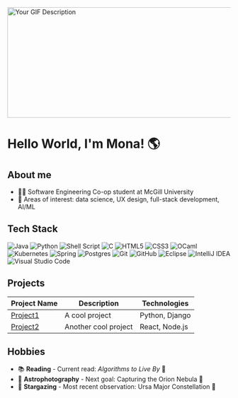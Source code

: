 <img src="https://media.giphy.com/media/v1.Y2lkPTc5MGI3NjExZmpueHFqbTdhdWdrMm5uZnQxajJnejJ4Ym82bmZyaGptNWJkbWJpbyZlcD12MV9zdGlja2Vyc19zZWFyY2gmY3Q9cw/OBzjQIjzgfa20eFZ4Y/giphy.gif" width="1000" height="250" alt="Your GIF Description" /> 

# Hello World, I'm Mona! 🌎

<!--![Stars](https://media.giphy.com/media/v1.Y2lkPTc5MGI3NjExMzhpMzk3dmVmbHNlZXhhZDFrMGN2MjhhZmNqNDU3OXM5cmI2NTAzNiZlcD12MV9zdGlja2Vyc19zZWFyY2gmY3Q9cw/0TtX2qqpxp3pIafzio/giphy.gif)-->

## About me
* 👩‍💻 Software Engineering Co-op student at McGill University
* 🔎 Areas of interest: data science, UX design, full-stack development, AI/ML

## Tech Stack

![Java](https://img.shields.io/badge/java-%23ED8B00.svg?style=for-the-badge&logo=openjdk&logoColor=white) 
![Python](https://img.shields.io/badge/python-3670A0?style=for-the-badge&logo=python&logoColor=ffdd54) 
![Shell Script](https://img.shields.io/badge/shell_script-%23121011.svg?style=for-the-badge&logo=gnu-bash&logoColor=white) 
![C](https://img.shields.io/badge/c-%2300599C.svg?style=for-the-badge&logo=c&logoColor=white) 
![HTML5](https://img.shields.io/badge/html5-%23E34F26.svg?style=for-the-badge&logo=html5&logoColor=white) 
![CSS3](https://img.shields.io/badge/css3-%231572B6.svg?style=for-the-badge&logo=css3&logoColor=white) 
![OCaml](https://img.shields.io/badge/OCaml-%23E98407.svg?style=for-the-badge&logo=ocaml&logoColor=white) 
![Kubernetes](https://img.shields.io/badge/kubernetes-%23326ce5.svg?style=for-the-badge&logo=kubernetes&logoColor=white) 
![Spring](https://img.shields.io/badge/spring-%236DB33F.svg?style=for-the-badge&logo=spring&logoColor=white) 
![Postgres](https://img.shields.io/badge/postgres-%23316192.svg?style=for-the-badge&logo=postgresql&logoColor=white) 
![Git](https://img.shields.io/badge/git-%23F05033.svg?style=for-the-badge&logo=git&logoColor=white) 
![GitHub](https://img.shields.io/badge/github-%23121011.svg?style=for-the-badge&logo=github&logoColor=white) 
![Eclipse](https://img.shields.io/badge/Eclipse-FE7A16.svg?style=for-the-badge&logo=Eclipse&logoColor=white)
![IntelliJ IDEA](https://img.shields.io/badge/IntelliJIDEA-000000.svg?style=for-the-badge&logo=intellij-idea&logoColor=white)
![Visual Studio Code](https://img.shields.io/badge/Visual%20Studio%20Code-0078d7.svg?style=for-the-badge&logo=visual-studio-code&logoColor=white)

## Projects

| Project Name | Description | Technologies |
| ------------ | ----------- | ------------ |
| [Project1](https://github.com/yourusername/project1) | A cool project | Python, Django |
| [Project2](https://github.com/yourusername/project2) | Another cool project | React, Node.js |


## Hobbies
* 📚 **Reading** - Current read: _Algorithms to Live By_ 👾
* 🌌 **Astrophotography** - Next goal: Capturing the Orion Nebula 🌙
* 🔭 **Stargazing** - Most recent observation: Ursa Major Constellation 🐻

<!--
**m-kln/m-kln** is a ✨ _special_ ✨ repository because its `README.md` (this file) appears on your GitHub profile.

Here are some ideas to get you started:

- 🔭 I’m currently working on ...
- 🌱 I’m currently learning ...
- 👯 I’m looking to collaborate on ...
- 🤔 I’m looking for help with ...
- 💬 Ask me about ...
- 📫 How to reach me: ...
- 😄 Pronouns: ...
- ⚡ Fun fact: ...
-->
